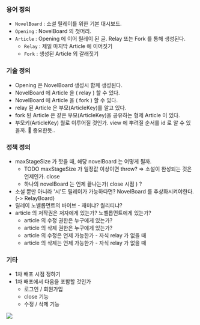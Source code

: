 ### 용어 정의
- `NovelBoard` : 소설 릴레이를 위한 기본 대시보드. 
- `Opening` : NovelBoard 의 첫머리. 
- `Article` : Opening 에 이어 릴레이 된 글. Relay 또는 Fork 를 통해 생성된다. 
  - `Relay` : 제일 마지막 Article 에 이어짓기
  - `Fork` : 생성된 Article 외 갈래짓기


### 기술 정의
- Opening 은 NovelBoard 생성시 함께 생성된다.
- NovelBoard 에  Article 을 ( relay ) 할 수 있다.
- NovelBoard 에 Article 을 ( fork ) 할 수 있다.
- relay 된 Article 은 부모(ArticleKey)를 알고 있다.
- fork 된 Article 은 같은 부모(ArticleKey)을 공유하는 형제 Article 이 있다.
- 부모키(ArticleKey) 뭘로 이루어질 것인가. view 에 뿌려질 순서를 id 로 알 수 있을까. 📌 중요한듯..


### 정책 정의
- maxStageSize 가 찻을 때, 해당 novelBoard 는 어떻게 될까.
  - TODO maxStageSize 가 일정값 이상이면 throw? => 소설이 완성되는 것은 언제인가. close
  - 하나의 novelBoard 는 언제 끝나는가( close 시점 ) ?
- 소설 뿐만 아니라 '시'도 릴레이가 가능하다면? NovelBoard 를 추상화시켜야한다. (-> RelayBoard)
- 릴레이 노벨롭먼트의 바이브 - 재미냐? 퀄리티냐?
- article 의 저작권은 저자에게 있는가? 노벨롭먼트에게 있는가?
  - article 의 수정 권한은 누구에게 있는가?
  - article 의 삭제 권한은 누구에게 있는가?
  - article 의 수정은 언제 가능한가 - 자식 relay 가 없을 때
  - article 의 삭제는 언제 가능한가 - 자식 relay 가 없을 때

### 기타 
- 1차 배포 시점 정하기
- 1차 배포에서 다음을 포함할 것인가
  - 로그인 / 회원가입
  - close 기능
  - 수정 / 삭제 기능


![](../../../../../../Desktop/2022-11-24_19-14-31ddddd.jpeg)